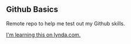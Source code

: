 Github Basics
------------------

Remote repo to help me test out my Github skills.

[I'm learning this on lynda.com.](http://www.lynda.com)
